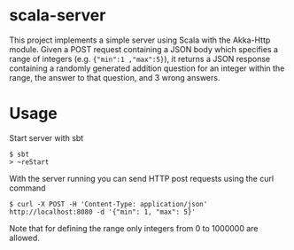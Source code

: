 # scala-server

This project implements a simple server using Scala with the Akka-Http module. Given a POST request containing a JSON body which specifies a
range of integers (e.g. `{"min":1 ,"max":5}`), it returns a JSON response containing a randomly generated addition question for an integer within the range, the answer to that question, and 3 wrong answers.


# Usage
Start server with sbt

```
$ sbt
> ~reStart
```

With the server running you can send HTTP post requests using the curl command

```
$ curl -X POST -H 'Content-Type: application/json' http://localhost:8080 -d '{"min": 1, "max": 5}'
```

Note that for defining the range only integers from 0 to 1000000 are allowed.
